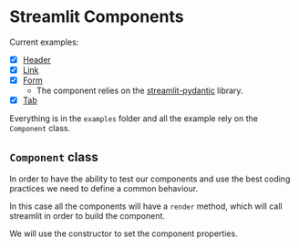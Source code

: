 # Streamlit Components

Current examples:

- [X] [Header](./examples/header/main.py)
- [X] [Link](./examples/link/main.py)
- [X] [Form](./examples/form/main.py)
    - The component relies on the [streamlit-pydantic](https://github.com/lukasmasuch/streamlit-pydantic) library.
- [X] [Tab](./examples/tab/main.py)

Everything is in the `examples` folder and all the example rely on the `Component` class.

## `Component` class

In order to have the ability to test our components and use the best coding practices we need to
define a common behaviour.

In this case all the components will have a `render` method, which will call streamlit in order to 
build the component.

We will use the constructor to set the component properties.

